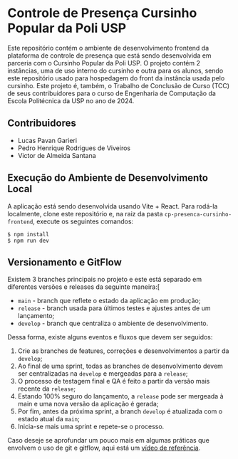 # Controle de Presença Cursinho Popular da Poli USP

Este repositório contém o ambiente de desenvolvimento frontend da plataforma de controle de presença que está sendo desenvolvida em parceria com o Cursinho Popular da Poli USP. O projeto contém 2 instâncias, uma de uso interno do cursinho e outra para os alunos, sendo este repositório usado para hospedagem do front da instância usada pelo cursinho. Este projeto é, também, o Trabalho de Conclusão de Curso (TCC) de seus contribuidores para o curso de Engenharia de Computação da Escola Politécnica da USP no ano de 2024.

## Contribuidores

- Lucas Pavan Garieri
- Pedro Henrique Rodrigues de Viveiros
- Victor de Almeida Santana

## Execução do Ambiente de Desenvolvimento Local

A aplicação está sendo desenvolvida usando Vite + React. Para rodá-la localmente, clone este repositório e, na raiz da pasta `cp-presenca-cursinho-frontend`, execute os seguintes comandos:

```
$ npm install
$ npm run dev
```

## Versionamento e GitFlow

Existem 3 branches principais no projeto e este está separado em diferentes versões e releases da seguinte maneira:[

- `main` - branch que reflete o estado da aplicação em produção;
- `release` - branch usada para últimos testes e ajustes antes de um lançamento;
- `develop` - branch que centraliza o ambiente de desenvolvimento.

Dessa forma, existe alguns eventos e fluxos que devem ser seguidos:

1. Crie as branches de features, correções e desenvolvimentos a partir da `develop`;
2. Ao final de uma sprint, todas as branches de desenvolvimento devem ser centralizadas na `develop` e mergeadas para a `release`;
3. O processo de testagem final e QA é feito a partir da versão mais recente da `release`;
4. Estando 100% seguro do lançamento, a `release` pode ser mergeada à main e uma nova versão da aplicação é gerada;
5. Por fim, antes da próxima sprint, a branch `develop` é atualizada com o estado atual da `main`;
6. Inicia-se mais uma sprint e repete-se o processo.

Caso deseje se aprofundar um pouco mais em algumas práticas que envolvem o uso de git e gitflow, aqui está um [vídeo de referência](https://www.youtube.com/watch?v=Uszj_k0DGsg&ab_channel=freeCodeCamp.org).

